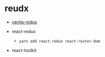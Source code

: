 # reudx

- [vanila-redux](https://codesandbox.io/s/vanilla-js-redux-5cc8ez)
- react-redux

  - `yarn add react-redux react-router-dom`

- react-toolkit
